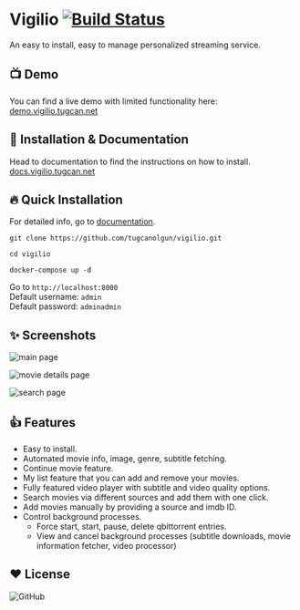 # Vigilio [![Build Status](https://travis-ci.com/tugcanolgun/vigilio.svg?token=wQBrWEFpbxZzYvp96hnN&branch=master)](https://travis-ci.com/tugcanolgun/vigilio)

An easy to install, easy to manage personalized streaming service.

## 📺 Demo

You can find a live demo with limited functionality here:\
[demo.vigilio.tugcan.net](https://demo.vigilio.tugcan.net/)

## 📄 Installation & Documentation

Head to documentation to find the instructions on how to install.
[docs.vigilio.tugcan.net](https://docs.vigilio.tugcan.net/)

## 🔥 Quick Installation

For detailed info, go to [documentation](https://docs.vigilio.tugcan.net/).

`git clone https://github.com/tugcanolgun/vigilio.git`

`cd vigilio`

`docker-compose up -d`

Go to `http://localhost:8000` \
Default username: `admin` \
Default password: `adminadmin`

## ✨ Screenshots

![main page](https://user-images.githubusercontent.com/18149492/112493302-5407e300-8d82-11eb-8966-12a4757dc043.jpg)

![movie details page](https://user-images.githubusercontent.com/18149492/112493319-58340080-8d82-11eb-86f8-d29f8b49cb90.jpg)

![search page](https://user-images.githubusercontent.com/18149492/112493327-59fdc400-8d82-11eb-93f1-990459f3fd48.jpg)

## 👍 Features

* Easy to install.
* Automated movie info, image, genre, subtitle fetching.
* Continue movie feature.
* My list feature that you can add and remove your movies.
* Fully featured video player with subtitle and video quality options.
* Search movies via different sources and add them with one click.
* Add movies manually by providing a source and imdb ID.
* Control background processes.
  - Force start, start, pause, delete qbittorrent entries.
  - View and cancel background processes (subtitle downloads, movie information fetcher, video processor)

## ❤ License

![GitHub](https://img.shields.io/github/license/tugcanolgun/vigilio)

